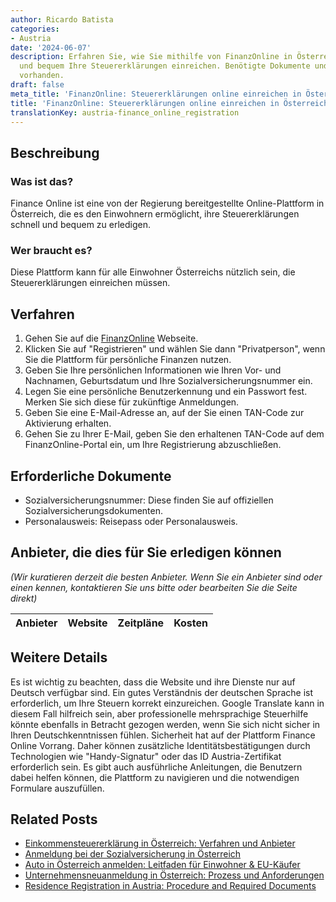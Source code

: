 ```yaml
---
author: Ricardo Batista
categories:
- Austria
date: '2024-06-07'
description: Erfahren Sie, wie Sie mithilfe von FinanzOnline in Österreich schnell
  und bequem Ihre Steuererklärungen einreichen. Benötigte Dokumente und Anleitung
  vorhanden.
draft: false
meta_title: 'FinanzOnline: Steuererklärungen online einreichen in Österreich'
title: 'FinanzOnline: Steuererklärungen online einreichen in Österreich'
translationKey: austria-finance_online_registration
---
```



## Beschreibung
### Was ist das?
Finance Online ist eine von der Regierung bereitgestellte Online-Plattform in Österreich, die es den Einwohnern ermöglicht, ihre Steuererklärungen schnell und bequem zu erledigen.
### Wer braucht es?
Diese Plattform kann für alle Einwohner Österreichs nützlich sein, die Steuererklärungen einreichen müssen.

## Verfahren
1. Gehen Sie auf die [FinanzOnline](https://finanzonline.bmf.gv.at/fon/login.do) Webseite.
2. Klicken Sie auf "Registrieren" und wählen Sie dann "Privatperson", wenn Sie die Plattform für persönliche Finanzen nutzen.
3. Geben Sie Ihre persönlichen Informationen wie Ihren Vor- und Nachnamen, Geburtsdatum und Ihre Sozialversicherungsnummer ein.
4. Legen Sie eine persönliche Benutzerkennung und ein Passwort fest. Merken Sie sich diese für zukünftige Anmeldungen.
5. Geben Sie eine E-Mail-Adresse an, auf der Sie einen TAN-Code zur Aktivierung erhalten.
6. Gehen Sie zu Ihrer E-Mail, geben Sie den erhaltenen TAN-Code auf dem FinanzOnline-Portal ein, um Ihre Registrierung abzuschließen.

## Erforderliche Dokumente
- Sozialversicherungsnummer: Diese finden Sie auf offiziellen Sozialversicherungsdokumenten.
- Personalausweis: Reisepass oder Personalausweis.

## Anbieter, die dies für Sie erledigen können

_(Wir kuratieren derzeit die besten Anbieter. Wenn Sie ein Anbieter sind oder einen kennen, kontaktieren Sie uns bitte oder bearbeiten Sie die Seite direkt)_

| Anbieter | Website | Zeitpläne | Kosten |
| --------------- | --------------- | :-------------: | :-------------: |

## Weitere Details
Es ist wichtig zu beachten, dass die Website und ihre Dienste nur auf Deutsch verfügbar sind. Ein gutes Verständnis der deutschen Sprache ist erforderlich, um Ihre Steuern korrekt einzureichen. Google Translate kann in diesem Fall hilfreich sein, aber professionelle mehrsprachige Steuerhilfe könnte ebenfalls in Betracht gezogen werden, wenn Sie sich nicht sicher in Ihren Deutschkenntnissen fühlen. Sicherheit hat auf der Plattform Finance Online Vorrang. Daher können zusätzliche Identitätsbestätigungen durch Technologien wie "Handy-Signatur" oder das ID Austria-Zertifikat erforderlich sein. Es gibt auch ausführliche Anleitungen, die Benutzern dabei helfen können, die Plattform zu navigieren und die notwendigen Formulare auszufüllen.


## Related Posts

- [Einkommensteuererklärung in Österreich: Verfahren und Anbieter](https://tramitit.com/de/guides/austria/einkommenssteuererklarung/)
- [Anmeldung bei der Sozialversicherung in Österreich](https://tramitit.com/de/guides/austria/sozialversicherung_anmelden/)
- [Auto in Österreich anmelden: Leitfaden für Einwohner & EU-Käufer](https://tramitit.com/de/guides/austria/kfz-zulassung_beantragen/)
- [Unternehmensneuanmeldung in Österreich: Prozess und Anforderungen](https://tramitit.com/de/guides/austria/ummeldung_gewerbe/)
- [Residence Registration in Austria: Procedure and Required Documents](https://tramitit.com/de/guides/austria/meldeauskunft/)
